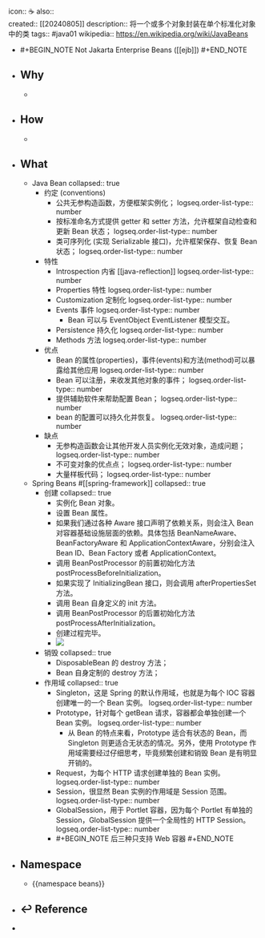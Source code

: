 icon:: ☕
also::  
created:: [[20240805]]
description:: 将一个或多个对象封装在单个标准化对象中的类
tags:: #java01
wikipedia:: https://en.wikipedia.org/wiki/JavaBeans

- #+BEGIN_NOTE
  Not Jakarta Enterprise Beans ([[ejb]])
  #+END_NOTE
- ## Why
  -
- ## How
  -
- ## What
  - Java Bean
    collapsed:: true
    - 约定 (conventions)
      - 公共无参构造函数，方便框架实例化；
        logseq.order-list-type:: number
      - 按标准命名方式提供 getter 和 setter 方法，允许框架自动检查和更新 Bean 状态；
        logseq.order-list-type:: number
      - 类可序列化 (实现 Serializable 接口)，允许框架保存、恢复 Bean 状态；
        logseq.order-list-type:: number
    - 特性
      - Introspection 内省 [[java-reflection]]
        logseq.order-list-type:: number
      - Properties 特性
        logseq.order-list-type:: number
      - Customization 定制化
        logseq.order-list-type:: number
      - Events 事件
        logseq.order-list-type:: number
        - Bean 可以与 EventObject EventListener 模型交互。
      - Persistence 持久化
        logseq.order-list-type:: number
      - Methods 方法
        logseq.order-list-type:: number
    - 优点
      - Bean 的属性(properties)，事件(events)和方法(method)可以暴露给其他应用
        logseq.order-list-type:: number
      - Bean 可以注册，来收发其他对象的事件；
        logseq.order-list-type:: number
      - 提供辅助软件来帮助配置 Bean；
        logseq.order-list-type:: number
      - bean 的配置可以持久化并恢复。
        logseq.order-list-type:: number
    - 缺点
      - 无参构造函数会让其他开发人员实例化无效对象，造成问题；
        logseq.order-list-type:: number
      - 不可变对象的优点点；
        logseq.order-list-type:: number
      - 大量样板代码；
        logseq.order-list-type:: number
  - Spring Beans #[[spring-framework]]
    collapsed:: true
    - 创建
      collapsed:: true
      - 实例化 Bean 对象。
      - 设置 Bean 属性。
      - 如果我们通过各种 Aware 接口声明了依赖关系，则会注入 Bean 对容器基础设施层面的依赖。具体包括 BeanNameAware、BeanFactoryAware 和 ApplicationContextAware，分别会注入 Bean ID、Bean Factory 或者 ApplicationContext。
      - 调用 BeanPostProcessor 的前置初始化方法 postProcessBeforeInitialization。
      - 如果实现了 InitializingBean 接口，则会调用 afterPropertiesSet 方法。
      - 调用 Bean 自身定义的 init 方法。
      - 调用 BeanPostProcessor 的后置初始化方法 postProcessAfterInitialization。
      - 创建过程完毕。
      - ![](https://raw.githack.com/bGZo/assets/dev/2024/Untitled_1722864586329_0.png)
    - 销毁
      collapsed:: true
      - DisposableBean 的 destroy 方法；
      - Bean 自身定制的 destroy 方法；
    - 作用域
      collapsed:: true
      - Singleton，这是 Spring 的默认作用域，也就是为每个 IOC 容器创建唯一的一个 Bean 实例。
        logseq.order-list-type:: number
      - Prototype，针对每个 getBean 请求，容器都会单独创建一个 Bean 实例。
        logseq.order-list-type:: number
        - 从 Bean 的特点来看，Prototype 适合有状态的 Bean，而 Singleton 则更适合无状态的情况。另外，使用 Prototype 作用域需要经过仔细思考，毕竟频繁创建和销毁 Bean 是有明显开销的。
      - Request，为每个 HTTP 请求创建单独的 Bean 实例。
        logseq.order-list-type:: number
      - Session，很显然 Bean 实例的作用域是 Session 范围。
        logseq.order-list-type:: number
      - GlobalSession，用于 Portlet 容器，因为每个 Portlet 有单独的 Session，GlobalSession 提供一个全局性的 HTTP Session。
        logseq.order-list-type:: number
      - #+BEGIN_NOTE
        后三种只支持 Web 容器
        #+END_NOTE
- ## Namespace
  - {{namespace beans}}
- ## ↩ Reference
-